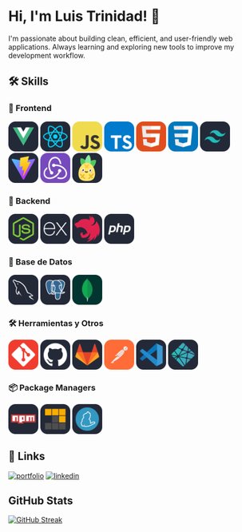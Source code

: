
# Hi, I'm Luis Trinidad! 👋

I'm passionate about building clean, efficient, and user-friendly web applications. Always learning and exploring new tools to improve my development workflow.



## 🛠️ Skills

### 🚀 Frontend
<p>
  <img src="./assets/VueJS-Dark.svg" height="60" alt="Vue" />
  <img src="./assets/React-Dark.svg" height="60" alt="React" />
  <img src="./assets/JavaScript.svg" height="60" alt="JavaScript" />
  <img src="./assets/TypeScript.svg" height="60" alt="TypeScript" />
  <img src="./assets/HTML.svg" height="60" alt="HTML" />
  <img src="./assets/CSS.svg" height="60" alt="CSS" />
  <img src="./assets/TailwindCSS-Dark.svg" height="60" alt="Tailwind CSS" />
  <img src="./assets/Vite-Dark.svg" height="60" alt="Vite" />
  <img src="./assets/Redux.svg" height="60" alt="Redux" />
  <img src="./assets/Pinia-Dark.svg" height="60" alt="Pinia" />
</p>

### 🧰 Backend
<p>
  <img src="./assets/NodeJS-Dark.svg" height="60" alt="Node.js" />
  <img src="./assets/ExpressJS-Dark.svg" height="60" alt="Express.js" />
  <img src="./assets/NestJS-Dark.svg" height="60" alt="NestJS" />
  <img src="./assets/PHP-Dark.svg" height="60" alt="PHP" />
</p>

### 💾 Base de Datos
<p>
  <img src="./assets/MySQL-Dark.svg" height="60" alt="MySQL" />
  <img src="./assets/PostgreSQL-Dark.svg" height="60" alt="PostgreSQL" />
  <img src="./assets/MongoDB.svg" height="60" alt="MongoDB" />
</p>

### 🛠️ Herramientas y Otros
<p>
  <img src="./assets/Git.svg" height="60" alt="Git" />
  <img src="./assets/GitHub-Dark.svg" height="60" alt="GitHub" />
  <img src="./assets/GitLab-Dark.svg" height="60" alt="GitLab" />
  <img src="./assets/Postman.svg" height="60" alt="Postman" />
  <img src="./assets/VSCode-Dark.svg" height="60" alt="VS Code" />
  <img src="./assets/Netlify-Dark.svg" height="60" alt="Netlify" />
</p>

### 📦 Package Managers
<p>
  <img src="./assets/Npm-Dark.svg" height="60" alt="npm" />
  <img src="./assets/Pnpm-Dark.svg" height="60" alt="pnpm" />
  <img src="./assets/Yarn-Dark.svg" height="60" alt="yarn" />
</p>



## 🔗 Links
[![portfolio](https://img.shields.io/badge/my_portfolio-000?style=for-the-badge&logo=ko-fi&logoColor=white)](/)
[![linkedin](https://img.shields.io/badge/linkedin-0A66C2?style=for-the-badge&logo=linkedin&logoColor=white)](https://www.linkedin.com/in/luis-de-jes%C3%BAs-trinidad-garcia-1237a2299/)



## GitHub Stats

[![GitHub Streak](https://streak-stats.demolab.com?user=Luis-Trinidad&theme=iceberg&hide_border=true&border_radius=1.1&short_numbers=true)](https://git.io/streak-stats)


